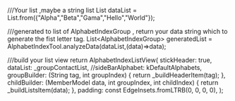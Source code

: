 ///Your list ,maybe a string list
List<String> dataList = List.from({"Alpha","Beta","Gama","Hello","World"});

///generated to list of AlphabetIndexGroup , return your data string which to generate the fist letter tag.
List<AlphabetIndexGroup<String>> generatedList = AlphabetIndexTool.analyzeData(dataList,(data)=>data);

///build your list view
return AlphabetIndexListView(
      stickHeader: true,
      dataList: _groupContactList,
      //sideBarAlphabet: kDefaultAlphabets,
      groupBuilder: (String tag, int groupIndex) {
        return _buildHeaderItem(tag);
      },
      childBuilder: (MemberModel data, int groupIndex, int childIndex) {
        return _buildListsItem(data);
      },
      padding: const EdgeInsets.fromLTRB(0, 0, 0, 0),
);


